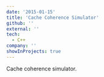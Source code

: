 ```yaml
---
date: '2015-01-15'
title: 'Cache Coherence Simulator'
github: ''
external: ''
tech:
  - C++
company: ''
showInProjects: true
---
```


Cache coherence simulator.
